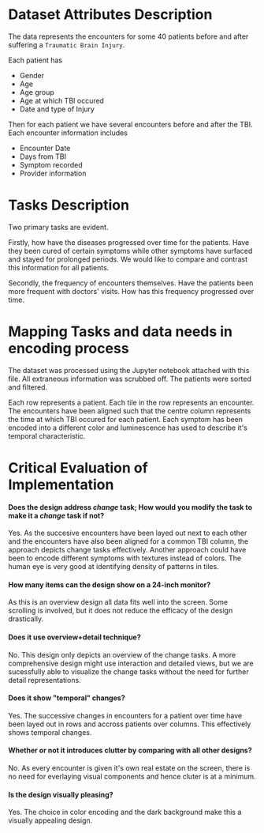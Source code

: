 # Dataset Attributes Description

The data represents the encounters for some 40 patients before and after suffering a `Traumatic Brain Injury`. 

Each patient has 
* Gender
* Age
* Age group
* Age at which TBI occured
* Date and type of Injury

Then for each patient we have several encounters before and after the TBI. Each encounter information includes
* Encounter Date
* Days from TBI
* Symptom recorded
* Provider information

# Tasks Description

Two primary tasks are evident. 

Firstly, how have the diseases progressed over time for the patients. Have they been cured of certain symptoms while other symptoms have surfaced and stayed for prolonged periods. We would like to compare and contrast this information for all patients.

Secondly, the frequency of encounters themselves. Have the patients been more frequent with doctors' visits. How has this frequency progressed over time.


# Mapping Tasks and data needs in encoding process

The dataset was processed using the Jupyter notebook attached with this file. All extraneous information was scrubbed off. The patients were sorted and filtered. 

Each row represents a patient. Each tile in the row represents an encounter.
The encounters have been aligned such that the centre column represents the time at which TBI occured for each patient. 
Each symptom has been encoded into a different color and luminescence has used to describe it's temporal characteristic.


# Critical Evaluation of Implementation

#### Does the design address *change* task; How would you modify the task to make it a *change* task if not?

Yes. As the succesive encounters have been layed out next to each other and the encounters have also been aligned for a common TBI column, the approach depicts change tasks effectively. 
Another approach could have been to encode different symptoms with textures instead of colors. The human eye is very good at identifying density of patterns in tiles.

#### How many items can the design show on a 24-inch monitor?

As this is an overview design all data fits well into the screen. Some scrolling is involved, but it does not reduce the efficacy of the design drastically.

#### Does it use overview+detail technique?

No. This design only depicts an overview of the change tasks. A more comprehensive design might use interaction and detailed views, but we are sucessfully able to visualize the change tasks without the need for further detail representations.

#### Does it show "temporal" changes?

Yes. The successive changes in encounters for a patient over time have been layed out in rows and accross patients over columns. This effectively shows temporal changes.

#### Whether or not it introduces clutter by comparing with all other designs?

No. As every encounter is given it's own real estate on the screen, there is no need for everlaying visual components and hence cluter is at a minimum.

#### Is the design visually pleasing?

Yes. The choice in color encoding and the dark background make this a visually appealing design.